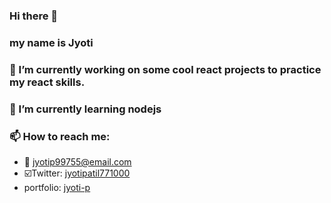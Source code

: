### Hi there 👋

<!--
**jyotip101/jyotip101** is a ✨ _special_ ✨ repository because its `README.md` (this file) appears on your GitHub profile.

Here are some ideas to get you started:

- 🔭 I’m currently working on ...
- 🌱 I’m currently learning ...
- 👯 I’m looking to collaborate on ...
- 🤔 I’m looking for help with ...
- 💬 Ask me about ...
- 📫 How to reach me: ...
- 😄 Pronouns: ...
- ⚡ Fun fact: ...
-->
### my name is Jyoti 

### 🔭 I’m currently working on some cool react projects to practice my react skills.

### 🌱 I’m currently learning nodejs

### 📫 How to reach me: 
- :email: jyotip99755@email.com
- ☑️Twitter: [jyotipatil771000](https://twitter.com/jyotipatil77100)
- portfolio: [jyoti-p](https://jyotip101.github.io/portfolio-master-in-react/)
